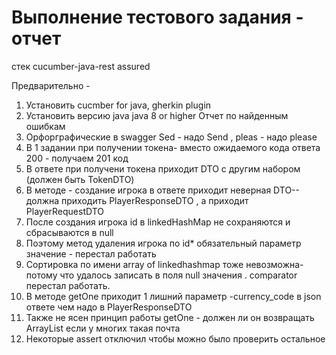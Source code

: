 Выполнение тестового задания - отчет
====================
стек cucumber-java-rest assured

Предварительно -

1. Установить cucmber for java, gherkin plugin
2. Установить версию java java 8 or higher
   Отчет по найденным ошибкам
1. Орфорграфические в swagger Sed - надо Send , pleas - надо please
2. В 1 задании при получении токена- вместо ожидаемого кода ответа 200 - получаем 201 код
3. В ответе при получени токена приходит DTO c другим набором (должен быть TokenDTO)
4. В методе - создание игрока в ответе приходит неверная DTO-- должна приходить PlayerResponseDTO , а приходит
   PlayerRequestDTO
5. После создания игрока id в linkedHashMap не сохраняются и сбрасываются в null
6. Поэтому метод удаления игрока по id* обязательный параметр значение - перестал работать
7. Сортировка по имени array of linkedhashmap тоже невозможна- потому что удалось записать в поля null значения .
   comparator перестал работать.
8. В методе getOne приходит 1 лишний параметр -currency_code в json ответе чем надо в PlayerResponseDTO
9. Также не ясен принцип работы getOne - должен ли он возвращать ArrayList если у многих такая почта
10. Некоторые assert отключил чтобы можно было проверить остальное